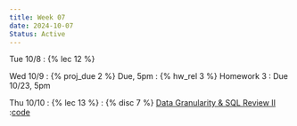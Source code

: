 ```yaml
---
title: Week 07
date: 2024-10-07
Status: Active
---
```


Tue 10/8
: {% lec 12 %}

Wed 10/9
: {% proj_due 2 %} Due, 5pm
: {% hw_rel 3 %} Homework 3
  : Due 10/23, 5pm

Thu 10/10
: {% lec 13 %}
: {% disc 7 %} [Data Granularity & SQL Review II](https://drive.google.com/file/d/1pShDTtoTUvmVFzDPXan2rWJ6Kww5ck-y/view?usp=sharing)
  :[code](http://data101.datahub.berkeley.edu/hub/user-redirect/git-pull?repo=https%3A%2F%2Fgithub.com%2Fcal-data-eng%2Ffa24-materials&urlpath=tree%2Ffa24-materials%2Fdisc%2Fdisc07%2Fdisc07.ipynb&branch=main)
